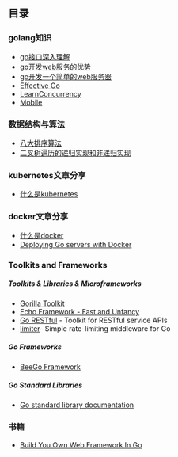 ## 目录
### golang知识
- [go接口深入理解](golang/golang接口.md)
- [go开发web服务的优势](golang/go开发web服务的优势.md)
- [go开发一个简单的web服务器](golang/simpleWebApp.md)
- [Effective Go](https://golang.org/doc/effective_go.html#concurrency)
- [LearnConcurrency](https://github.com/golang/go/wiki/LearnConcurrency)
- [Mobile](https://github.com/golang/go/wiki/Mobile)

### 数据结构与算法
- [八大排序算法](algorithm/八大排序算法.md)
- [二叉树遍历的递归实现和非递归实现](algorithm/二叉树的递归与非递归实现.md)

### kubernetes文章分享
- [什么是kubernetes](http://doc.kubernetes.cn/docs/whatisk8s/)

### docker文章分享
- [什么是docker](https://docs.docker.com/engine/understanding-docker/)
- [Deploying Go servers with Docker](https://blog.golang.org/docker)

### Toolkits and Frameworks
##### Toolkits & Libraries & Microframeworks
- [Gorilla Toolkit](http://www.gorillatoolkit.org/)
- [Echo Framework - Fast and Unfancy](https://echo.labstack.com/)
- [Go RESTful](https://github.com/emicklei/go-restful) - Toolkit for RESTful service APIs
- [limiter](https://github.com/ulule/limiter)- Simple rate-limiting middleware for Go

##### Go Frameworks
- [BeeGo Framework](https://beego.me/)

##### Go Standard Libraries
- [Go standard library documentation](https://golang.org/pkg/)

### 书籍
- [Build You Own Web Framework In Go](https://www.nicolasmerouze.com/build-web-framework-golang/)

